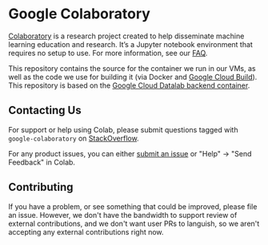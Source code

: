 # Google Colaboratory

[Colaboratory](https://colab.research.google.com) is a research project created
to help disseminate machine learning education and research. It’s a Jupyter
notebook environment that requires no setup to use. For more information, see
our [FAQ](https://research.google.com/colaboratory/faq.html).

This repository contains the source for the container we run in our VMs, as well
as the code we use for building it (via Docker
and
[Google Cloud Build](https://cloud.google.com/cloud-build/)).
This repository is based on
the
[Google Cloud Datalab backend container](https://github.com/googledatalab/datalab).

## Contacting Us

For support or help using Colab, please submit questions tagged with
`google-colaboratory`
on
[StackOverflow](https://stackoverflow.com/questions/tagged/google-colaboratory).

For any product issues, you can
either [submit an issue](https://github.com/googlecolab/colabtools/issues) or
"Help" -> "Send Feedback" in Colab.

## Contributing

If you have a problem, or see something that could be improved, please file an
issue. However, we don't have the bandwidth to support review of external
contributions, and we don't want user PRs to languish, so we aren't accepting
any external contributions right now.
